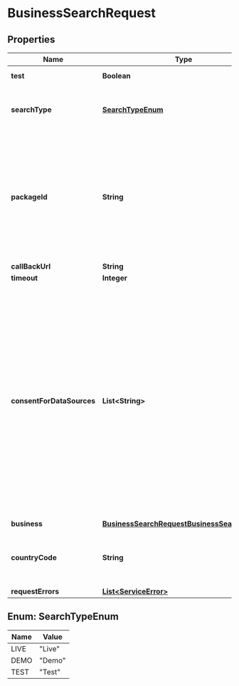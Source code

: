 

# BusinessSearchRequest



## Properties

| Name | Type | Description | Notes |
|------------ | ------------- | ------------- | -------------|
|**test** | **Boolean** |  |  [optional] [readonly] |
|**searchType** | [**SearchTypeEnum**](#SearchTypeEnum) | The type of search to perform. i.e &#39;Live&#39; or &#39;Demo&#39; |  [optional] |
|**packageId** | **String** | The Package ID to run the transaction under which can be obtained by your Customer Success Manager or via a support ticket. |  [optional] |
|**callBackUrl** | **String** |  |  [optional] |
|**timeout** | **Integer** |  |  [optional] |
|**consentForDataSources** | **List&lt;String&gt;** | Some datasources required your customer provide consent to access them.  Set that the customer has provided consent for each  datasource that requires one.  If consent is not provided the datasource will not be queried. |  [optional] |
|**business** | [**BusinessSearchRequestBusinessSearchModel**](BusinessSearchRequestBusinessSearchModel.md) |  |  [optional] |
|**countryCode** | **String** | The country code for which the verification needs to be performed. |  [optional] |
|**requestErrors** | [**List&lt;ServiceError&gt;**](ServiceError.md) |  |  [optional] |



## Enum: SearchTypeEnum

| Name | Value            |
|------|------------------|
| LIVE | &quot;Live&quot; |
| DEMO | &quot;Demo&quot; |
| TEST | &quot;Test&quot; |



